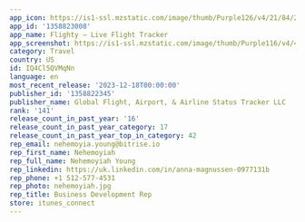 ```yaml
---
app_icon: https://is1-ssl.mzstatic.com/image/thumb/Purple126/v4/21/84/2a/21842a5a-7119-ce58-5d76-89bd186fcf9d/AppIcon-0-0-1x_U007epad-0-0-85-220.png/1024x1024bb.png
app_id: '1358823008'
app_name: Flighty – Live Flight Tracker
app_screenshot: https://is1-ssl.mzstatic.com/image/thumb/Purple116/v4/42/2d/af/422dafb6-6867-f926-3272-cbeccd243daa/987d3276-829f-4c0a-863f-0688ffa807d0_6.5_liveActivities.png/1242x2688bb.png
category: Travel
country: US
id: IQ4Cl5QVMqNn
language: en
most_recent_release: '2023-12-18T00:00:00'
publisher_id: '1358822345'
publisher_name: Global Flight, Airport, & Airline Status Tracker LLC
rank: '141'
release_count_in_past_year: '16'
release_count_in_past_year_category: 17
release_count_in_past_year_top_in_category: 42
rep_email: nehemoyia.young@bitrise.io
rep_first_name: Nehemoyiah
rep_full_name: Nehemoyiah Young
rep_linkedin: https://uk.linkedin.com/in/anna-magnussen-0977131b
rep_phone: +1 512-577-4531
rep_photo: nehemoyiah.jpg
rep_title: Business Development Rep
store: itunes_connect
---
```

